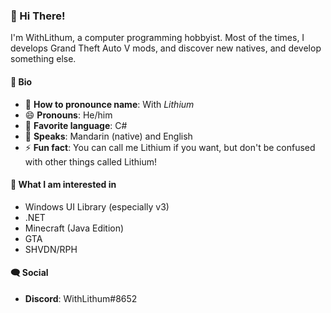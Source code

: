 ### 👋 Hi There!

I'm WithLithum, a computer programming hobbyist. Most of the times, I develops Grand Theft Auto V mods, and discover new natives, and develop something else.

#### 📰 Bio

- 📛 **How to pronounce name**: With _Lithium_
- 😄 **Pronouns**: He/him
- 🙂 **Favorite language**: C#
- 🚛 **Speaks**: Mandarin (native) and English
- ⚡ **Fun fact**: You can call me Lithium if you want, but don't be confused with other things called Lithium!

#### 🔭 What I am interested in

- Windows UI Library (especially v3)
- .NET
- Minecraft (Java Edition)
- GTA
- SHVDN/RPH

#### 🗨️ Social
* **Discord**: WithLithum#8652

<!--
**WithLithum/WithLithum** is a ✨ _special_ ✨ repository because its `README.md` (this file) appears on your GitHub profile.

Here are some ideas to get you started:

- 🔭 I’m currently working on ...
- 🌱 I’m currently learning ...
- 👯 I’m looking to collaborate on ...
- 🤔 I’m looking for help with ...
- 💬 Ask me about ...
- 📫 How to reach me: ...
- 😄 Pronouns: ...
- ⚡ Fun fact: ...
-->
